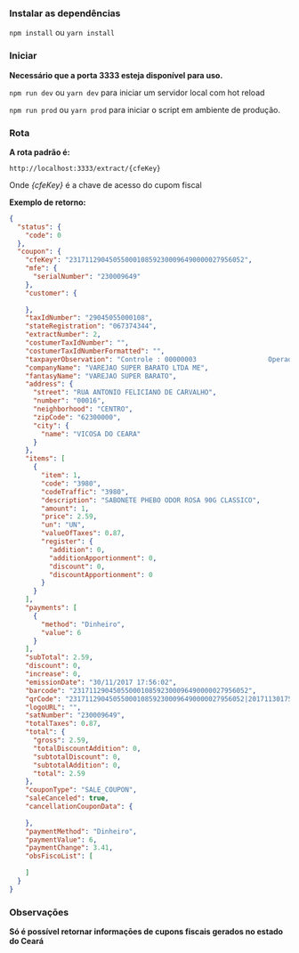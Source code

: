 ### Instalar as dependências

```npm install``` ou ```yarn install```

### Iniciar

**Necessário que a porta 3333 esteja disponível para uso.**

```npm run dev``` ou ```yarn dev``` para iniciar um servidor local com hot reload

```npm run prod``` ou ```yarn prod``` para iniciar o script em ambiente de produção.

### Rota

**A rota padrão é:**

```http://localhost:3333/extract/{cfeKey}```

Onde *{cfeKey}* é a chave de acesso do cupom fiscal

**Exemplo de retorno:**

```json
{
  "status": {
    "code": 0
  },
  "coupon": {
    "cfeKey": "23171129045055000108592300096490000027956052",
    "mfe": {
      "serialNumber": "230009649"
    },
    "customer": {
      
    },
    "taxIdNumber": "29045055000108",
    "stateRegistration": "067374344",
    "extractNumber": 2,
    "costumerTaxIdNumber": "",
    "costumerTaxIdNumberFormatted": "",
    "taxpayerObservation": "Controle : 00000003                  Operador: PROGRAMADOR;Caixa: 002;",
    "companyName": "VAREJAO SUPER BARATO LTDA ME",
    "fantasyName": "VAREJAO SUPER BARATO",
    "address": {
      "street": "RUA ANTONIO FELICIANO DE CARVALHO",
      "number": "00016",
      "neighborhood": "CENTRO",
      "zipCode": "62300000",
      "city": {
        "name": "VICOSA DO CEARA"
      }
    },
    "items": [
      {
        "item": 1,
        "code": "3980",
        "codeTraffic": "3980",
        "description": "SABONETE PHEBO ODOR ROSA 90G CLASSICO",
        "amount": 1,
        "price": 2.59,
        "un": "UN",
        "valueOfTaxes": 0.87,
        "register": {
          "addition": 0,
          "additionApportionment": 0,
          "discount": 0,
          "discountApportionment": 0
        }
      }
    ],
    "payments": [
      {
        "method": "Dinheiro",
        "value": 6
      }
    ],
    "subTotal": 2.59,
    "discount": 0,
    "increase": 0,
    "emissionDate": "30/11/2017 17:56:02",
    "barcode": "23171129045055000108592300096490000027956052",
    "qrCode": "23171129045055000108592300096490000027956052|20171130175602|2,59||rBkqUbIR69tiVrwxRP8alTlWjNvN1n0Yt+r5z641hHoq2I2qXpXD/b+hBf4JNf8ijHk+Adh75biyRERMadlnFOvwy3W7qxvfLDB0UyYWw6cRBCbqKkesKjulrsWdq+QkckBedSEp2r8AioOBjNF11HBf3j4l4fgfUaS3xixSubWGFtvA8nU8YHxI68fJ7XtuTJQExDVnkPDv3s8bIh8mvv7qyRRMvVuFfU0JTsV1Gy+JnYT6KpkebNh4+M873JZf9DxC50BYoeA7lQ9U6cCoAne6TuOMGSniJcIZDMaI1J422d4RvR+HwtFvr1jL84r24dorFrg8B+TIrqR4nS3bkw==",
    "logoURL": "",
    "satNumber": "230009649",
    "totalTaxes": 0.87,
    "total": {
      "gross": 2.59,
      "totalDiscountAddition": 0,
      "subtotalDiscount": 0,
      "subtotalAddition": 0,
      "total": 2.59
    },
    "couponType": "SALE_COUPON",
    "saleCanceled": true,
    "cancellationCouponData": {
      
    },
    "paymentMethod": "Dinheiro",
    "paymentValue": 6,
    "paymentChange": 3.41,
    "obsFiscoList": [
      
    ]
  }
}
```

### Observaçōes

**Só é possível retornar informaçōes de cupons fiscais gerados no estado do Ceará**

